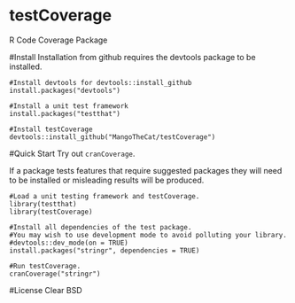 testCoverage
============

R Code Coverage Package


#Install
Installation from github requires the devtools package to be installed.
```
#Install devtools for devtools::install_github
install.packages("devtools")

#Install a unit test framework
install.packages("testthat")

#Install testCoverage
devtools::install_github("MangoTheCat/testCoverage")
```

#Quick Start
Try out `cranCoverage`.

If a package tests features that require suggested packages they will need to be installed or misleading results will be produced.
```
#Load a unit testing framework and testCoverage.
library(testthat)
library(testCoverage)

#Install all dependencies of the test package.
#You may wish to use development mode to avoid polluting your library.
#devtools::dev_mode(on = TRUE)
install.packages("stringr", dependencies = TRUE)

#Run testCoverage.
cranCoverage("stringr")

```

#License
Clear BSD
